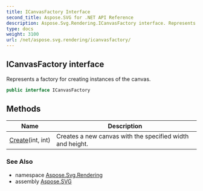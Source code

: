 ```yaml
---
title: ICanvasFactory Interface
second_title: Aspose.SVG for .NET API Reference
description: Aspose.Svg.Rendering.ICanvasFactory interface. Represents a factory for creating instances of the canvas
type: docs
weight: 3100
url: /net/aspose.svg.rendering/icanvasfactory/
---
```

## ICanvasFactory interface

Represents a factory for creating instances of the canvas.

```csharp
public interface ICanvasFactory
```

## Methods

| Name | Description |
| --- | --- |
| [Create](../../aspose.svg.rendering/icanvasfactory/create/)(int, int) | Creates a new canvas with the specified width and height. |

### See Also

* namespace [Aspose.Svg.Rendering](../../aspose.svg.rendering/)
* assembly [Aspose.SVG](../../)
